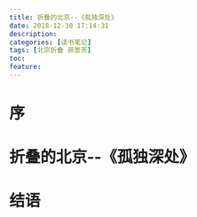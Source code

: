 ```yaml
---
title: 折叠的北京--《孤独深处》
date: 2018-12-30 17:14:31
description: 
categories: [读书笔记]
tags: [北京折叠 郝景芳] 
toc: 
feature: 
---
```

# 序
<!-- more -->

# 折叠的北京--《孤独深处》

# 结语